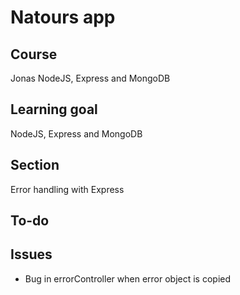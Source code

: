 # Natours app

## Course

Jonas NodeJS, Express and MongoDB

## Learning goal

NodeJS, Express and MongoDB

## Section

Error handling with Express

## To-do

## Issues

-   Bug in errorController when error object is copied

